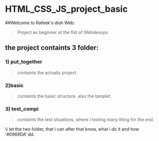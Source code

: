 # HTML_CSS_JS_project_basic

##Welcome to Rafeek's dish Web:
> Project as  beginner at the fild of Webdevops

## the project containts 3 folder:

### 1) put_together
> containts the actually project

### 2)basic
> containts the basic structure. also the tamplet.

### 3) test_compi
> containts the test situations, where i testing many thing for the end.


\i let the two folder, that i can after that know, what i do it and how '#0969DA' dd. 

